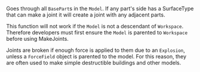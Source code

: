 Goes through all `BasePart`s in the `Model`. If any part's side has a SurfaceType that can make a joint it will create a joint with any adjacent parts.

This function will not work if the `Model` is not a descendant of `Workspace`. Therefore developers must first ensure the `Model` is parented to `Workspace` before using MakeJoints.

Joints are broken if enough force is applied to them due to an `Explosion`, unless a `ForceField` object is parented to the model. For this reason, they are often used to make simple destructible buildings and other models.